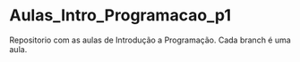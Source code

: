# Aulas_Intro_Programacao_p1
 
Repositorio com as aulas de Introdução a Programação. Cada branch é uma aula.